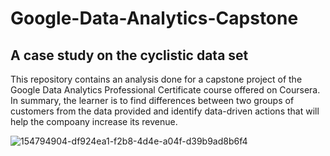 # Google-Data-Analytics-Capstone
## A case study on the cyclistic data set
This repository contains an analysis done for a capstone project of the Google Data Analytics Professional Certificate course offered on Coursera.
In summary, the learner is to find differences between two groups of customers from the data provided and identify data-driven actions that will help the compoany increase 
its revenue.


![154794904-df924ea1-f2b8-4d4e-a04f-d39b9ad8b6f4](https://user-images.githubusercontent.com/99217835/156901307-ea35e870-9a91-4460-9641-5c0429a49768.png)
